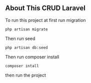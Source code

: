 
## About This CRUD Laravel

To run this project at first run migration 

`php artisan migrate`

Then run seed 

`php artisan db:seed`

Then run composer install

`composer intall`

then run the project 